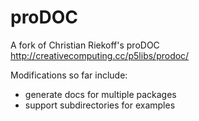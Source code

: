 proDOC
======

A fork of Christian Riekoff's proDOC
http://creativecomputing.cc/p5libs/prodoc/

Modifications so far include:

- generate docs for multiple packages
- support subdirectories for examples
